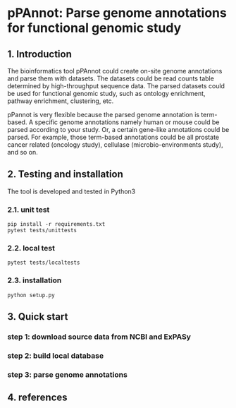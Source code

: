 # pPAnnot: Parse genome annotations for functional genomic study

## 1. Introduction
The bioinformatics tool pPAnnot could create on-site genome annotations and parse them with datasets. The datasets could be read counts table determined by high-throughput sequence data. The parsed datasets could be used for functional genomic study, such as ontology enrichment, pathway enrichment, clustering, etc.

pPannot is very flexible because the parsed genome annotation is term-based. A specific genome annotations namely human or mouse could be parsed according to your study. Or, a certain gene-like annotations could be parsed. For example, those term-based annotations could be all prostate cancer related (oncology study), cellulase (microbio-environments study), and so on.

## 2. Testing and installation
The tool is developed and tested in Python3

### 2.1. unit test

```
pip install -r requirements.txt
pytest tests/unittests
```

### 2.2. local test

```
pytest tests/localtests
```

### 2.3. installation

```
python setup.py
```

## 3. Quick start

### step 1: download source data from NCBI and ExPASy


### step 2: build local database


### step 3: parse genome annotations


## 4. references
